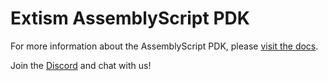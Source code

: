 # Extism AssemblyScript PDK

For more information about the AssemblyScript PDK, please [visit the docs](https://extism.org/docs/write-a-plugin/assemblyscript-pdk).

Join the [Discord](https://discord.gg/cx3usBCWnc) and chat with us!
